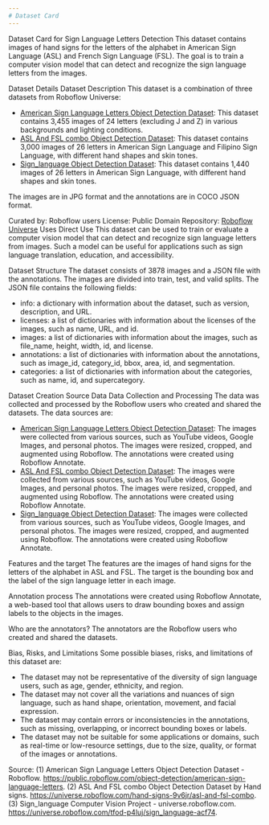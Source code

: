 ```yaml
---
# Dataset Card
---
```


Dataset Card for Sign Language Letters Detection
This dataset contains images of hand signs for the letters of the alphabet in American Sign Language (ASL) and French Sign Language (FSL). The goal is to train a computer vision model that can detect and recognize the sign language letters from the images.

Dataset Details
Dataset Description
This dataset is a combination of three datasets from Roboflow Universe:

- [American Sign Language Letters Object Detection Dataset](^5^): This dataset contains 3,455 images of 24 letters (excluding J and Z) in various backgrounds and lighting conditions.
- [ASL And FSL combo Object Detection Dataset](^1^): This dataset contains 3,000 images of 26 letters in American Sign Language and Filipino Sign Language, with different hand shapes and skin tones.
- [Sign_language Object Detection Dataset](^13^): This dataset contains 1,440 images of 26 letters in American Sign Language, with different hand shapes and skin tones.

The images are in JPG format and the annotations are in COCO JSON format.

Curated by: Roboflow users
License: Public Domain
Repository: [Roboflow Universe](^17^)
Uses
Direct Use
This dataset can be used to train or evaluate a computer vision model that can detect and recognize sign language letters from images. Such a model can be useful for applications such as sign language translation, education, and accessibility.

Dataset Structure
The dataset consists of 3878 images and a JSON file with the annotations. The images are divided into train, test, and valid splits. The JSON file contains the following fields:

- info: a dictionary with information about the dataset, such as version, description, and URL.
- licenses: a list of dictionaries with information about the licenses of the images, such as name, URL, and id.
- images: a list of dictionaries with information about the images, such as file_name, height, width, id, and license.
- annotations: a list of dictionaries with information about the annotations, such as image_id, category_id, bbox, area, id, and segmentation.
- categories: a list of dictionaries with information about the categories, such as name, id, and supercategory.

Dataset Creation
Source Data
Data Collection and Processing
The data was collected and processed by the Roboflow users who created and shared the datasets. The data sources are:

- [American Sign Language Letters Object Detection Dataset](^5^): The images were collected from various sources, such as YouTube videos, Google Images, and personal photos. The images were resized, cropped, and augmented using Roboflow. The annotations were created using Roboflow Annotate.
- [ASL And FSL combo Object Detection Dataset](^1^): The images were collected from various sources, such as YouTube videos, Google Images, and personal photos. The images were resized, cropped, and augmented using Roboflow. The annotations were created using Roboflow Annotate.
- [Sign_language Object Detection Dataset](^13^): The images were collected from various sources, such as YouTube videos, Google Images, and personal photos. The images were resized, cropped, and augmented using Roboflow. The annotations were created using Roboflow Annotate.

Features and the target
The features are the images of hand signs for the letters of the alphabet in ASL and FSL. The target is the bounding box and the label of the sign language letter in each image.

Annotation process
The annotations were created using Roboflow Annotate, a web-based tool that allows users to draw bounding boxes and assign labels to the objects in the images.

Who are the annotators?
The annotators are the Roboflow users who created and shared the datasets.

Bias, Risks, and Limitations
Some possible biases, risks, and limitations of this dataset are:

- The dataset may not be representative of the diversity of sign language users, such as age, gender, ethnicity, and region.
- The dataset may not cover all the variations and nuances of sign language, such as hand shape, orientation, movement, and facial expression.
- The dataset may contain errors or inconsistencies in the annotations, such as missing, overlapping, or incorrect bounding boxes or labels.
- The dataset may not be suitable for some applications or domains, such as real-time or low-resource settings, due to the size, quality, or format of the images or annotations.


Source: 
(1) American Sign Language Letters Object Detection Dataset - Roboflow. https://public.roboflow.com/object-detection/american-sign-language-letters.
(2) ASL And FSL combo Object Detection Dataset by Hand signs. https://universe.roboflow.com/hand-signs-9v6jr/asl-and-fsl-combo.
(3) Sign_language Computer Vision Project - universe.roboflow.com. https://universe.roboflow.com/tfod-p4luj/sign_language-acf74.
